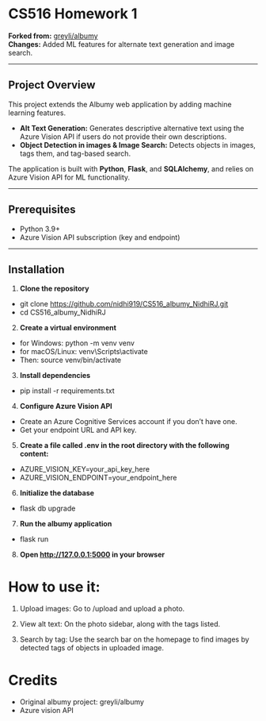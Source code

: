 # CS516 Homework 1

**Forked from:** [greyli/albumy](https://github.com/greyli/albumy)  
**Changes:** Added ML features for alternate text generation and image search.

---

## Project Overview

This project extends the Albumy web application by adding machine learning features.

- **Alt Text Generation:** Generates descriptive alternative text using the Azure Vision API if users do not provide their own descriptions.  
- **Object Detection in images & Image Search:** Detects objects in images, tags them, and tag-based search.

The application is built with **Python**, **Flask**, and **SQLAlchemy**, and relies on Azure Vision API for ML functionality.

---

## Prerequisites

- Python 3.9+  
- Azure Vision API subscription (key and endpoint)  

---

## Installation

1. **Clone the repository**

- git clone https://github.com/nidhi919/CS516_albumy_NidhiRJ.git
- cd CS516_albumy_NidhiRJ


2. **Create a virtual environment**
- for Windows:
  python -m venv venv
- for macOS/Linux:
  venv\Scripts\activate
- Then:
  source venv/bin/activate


3. **Install dependencies**
- pip install -r requirements.txt


4. **Configure Azure Vision API**
- Create an Azure Cognitive Services account if you don’t have one.
- Get your endpoint URL and API key.

5. **Create a file called .env in the root directory with the following content:**
- AZURE_VISION_KEY=your_api_key_here
- AZURE_VISION_ENDPOINT=your_endpoint_here

6. **Initialize the database**
- flask db upgrade


7. **Run the albumy application**
- flask run

8. **Open http://127.0.0.1:5000 in your browser**

# How to use it:

1. Upload images: Go to /upload and upload a photo.

2. View alt text: On the photo sidebar, along with the tags listed.

3. Search by tag: Use the search bar on the homepage to find images by detected tags of objects in uploaded image.


# Credits
- Original albumy project: greyli/albumy
- Azure vision API

